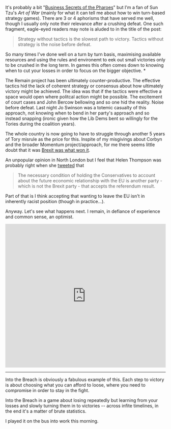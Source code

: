 It's probably a bit "[Business Secrets of the Pharoes](https://www.goodreads.com/book/show/24484375-business-secrets-of-the-pharaohs)" but I'm a fan of Sun Tzu's _Art of War_ (mainly for what it can tell me about how to win turn-based strategy games). There are 3 or 4 aphorisms that have served me well, though I usually only note their relevance after a crushing defeat. One such fragment, eagle-eyed readers may note is aluded to in the title of the post:

>Strategy without tactics is the slowest path to victory. Tactics without strategy is the noise before defeat.

So many times I've done well on a turn by turn basis, maximising available resources and using the rules and environemt to eek out small victories only to be crushed in the long term. In games this often comes down to knowing when to cut your losses in order to focus on the bigger objective. *

The Remain project has been ultimately counter-productive. The effective tactics hid the lack of coherent strategy or consensus about how ultimately victory might be achieved. The idea was that if the tactics were effective a space would open where politcal action might be possible. The excitement of court cases and John Bercow bellowing and so one hid the reality. Noise before defeat. Last night Jo Swinson was a totemic casualty of this approach, not knowing when to bend in her party's approach and so instead snapping (ironic given how the Lib Dems bent so willingly for the Tories during the coalition years).

The whole country is now going to have to struggle through another 5 years of Tory misrule as the price for this. Inspite of my misgivings about Corbyn and the broader Momentum project/approach, for me there seems little doubt that it was [Brexit was what won it](https://twitter.com/LaurenLeatherby/status/1205360591965216768).

An unpopular opinion in North London but I feel that Helen Thompson was probably right when she <a href="https://twitter.com/HelenHet20/status/1203621884396335105">tweeted</a> that 

>The necessary condition of holding the Conservatives to account about the future economic relationship with the EU is another party - which is not the Brexit party - that accepts the referendum result.

Part of that is I think accepting that wanting to leave the EU isn't in inherently racist position (though in practice...).

Anyway. Let's see what happens next. I remain, in defiance of experience and common sense, an optimist.

<iframe allow="autoplay *; encrypted-media *;" frameborder="0" height="450" style="width:100%;max-width:660px;overflow:hidden;background:transparent;" sandbox="allow-forms allow-popups allow-same-origin allow-scripts allow-storage-access-by-user-activation allow-top-navigation-by-user-activation" src="https://embed.music.apple.com/gb/playlist/england/pl.u-5V2lsWXV3a"></iframe>

---

Into the Breach is obviously a fabulous example of this. Each step to victory is about choosing what you can afford to loose, where you need to compromise in order to stay in the fight.

Into the Breach in a game about losing repeatedly but learning from your losses and slowly turning them in to victories -- across infite timelines, in the end it's a matter of brute statistics.

I played it on the bus into work this morning.